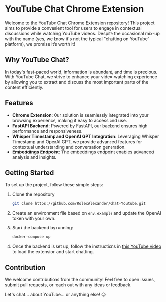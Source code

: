 # YouTube Chat Chrome Extension

Welcome to the YouTube Chat Chrome Extension repository! This project aims to provide a convenient tool for users to engage in contextual discussions while watching YouTube videos. Despite the occasional mix-up with the name (yes, we know it's not the typical "chatting on YouTube" platform), we promise it's worth it!

## Why YouTube Chat?

In today's fast-paced world, information is abundant, and time is precious. With YouTube Chat, we strive to enhance your video-watching experience by allowing you to extract and discuss the most important parts of the content efficiently.

## Features

- **Chrome Extension**: Our solution is seamlessly integrated into your browsing experience, making it easy to access and use.
- **FastAPI Backend**: Powered by FastAPI, our backend ensures high performance and responsiveness.
- **Whisper Timestamp and OpenAI GPT Integration**: Leveraging Whisper Timestamp and OpenAI GPT, we provide advanced features for contextual understanding and conversation generation.
- **Embeddings Endpoint**: The embeddings endpoint enables advanced analysis and insights.

## Getting Started

To set up the project, follow these simple steps:

1. Clone the repository:
   ```bash
   git clone https://github.com/RolexAlexander/Chat-Youtube.git
   ```

2. Create an environment file based on `env.example` and update the OpenAI token with your own.

3. Start the backend by running:
   ```bash
   docker-compose up
   ```

4. Once the backend is set up, follow the instructions in [this YouTube video](https://www.youtube.com/watch?v=oswjtLwCUqg) to load the extension and start chatting.

## Contribution

We welcome contributions from the community! Feel free to open issues, submit pull requests, or reach out with any ideas or feedback.

Let's chat... about YouTube... or anything else! 😉